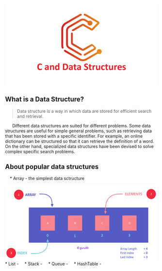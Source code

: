 <p align="center">
  <img src="https://github.com/StarKerrr/CCollections/blob/master/res/c-and-data-structures.png?raw=true" alt="CDS"/>
</p>

## What is a Data Structure?
> Data structure is a way in which data are stored for efficient search and retrieval.

&nbsp; &nbsp; &nbsp; Different data structures are suited for different problems. Some data structures are useful for simple general problems, such as retrieving data that has been stored with a specific identifier. For example, an online dictionary can be structured so that it can retrieve the definition of a word. On the other hand, specialized data structures have been devised to solve complex specific search problems.


## About popular data structures
> 
&nbsp; &nbsp; * Array - the simplest data sctructure 
<p align="right">
  <img src="https://github.com/StarKerrr/CCollections/blob/master/res/array-diargam.png?raw=true" alt="CDS"/ style="float: right; width: 500px; height: 250px">
</p>
&nbsp; &nbsp; * List - 
&nbsp; &nbsp; * Stack - 
&nbsp; &nbsp; * Queue -
&nbsp; &nbsp; * HashTable -
